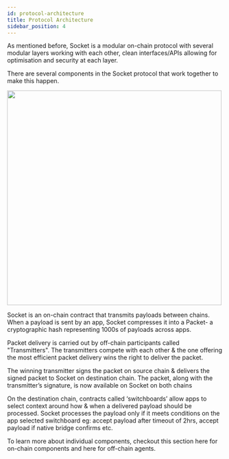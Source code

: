 ```yaml
---
id: protocol-architecture
title: Protocol Architecture
sidebar_position: 4
---
```


As mentioned before, Socket is a modular on-chain protocol with several modular layers working with each other, clean interfaces/APIs allowing for optimisation and security at each layer. 

There are several components in the Socket protocol that work together to make this happen.

<img src="/img/BroadArchitecture.png" width="500px"/>

<!-- // TODO: add mechanism paragraph here -->

<!-- // TODO: Link the components section below -->


Socket is an on-chain contract that transmits payloads between chains. When a payload is sent by an app, Socket compresses it into a Packet- a cryptographic hash representing 1000s of payloads across apps.

Packet delivery is carried out by off-chain participants called "Transmitters". The transmitters compete with each other & the one offering the most efficient packet delivery wins the right to deliver the packet.

The winning transmitter signs the packet on source chain & delivers the signed packet to Socket on destination chain. The packet, along with the transmitter’s signature, is now available on Socket on both chains

On the destination chain, contracts called ‘switchboards’ allow apps to select context around how & when a delivered payload should be processed. Socket processes the payload only if it meets conditions on the app selected switchboard eg: accept payload after timeout of 2hrs, accept payload if native bridge confirms etc.

To learn more about individual components, checkout this section here for on-chain components and here for off-chain agents.
